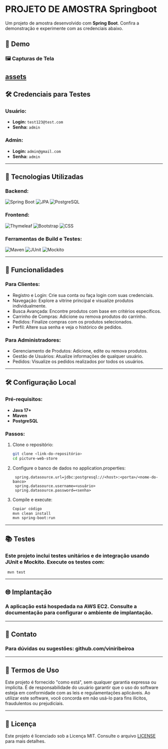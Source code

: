 # PROJETO DE AMOSTRA  Springboot

Um projeto de amostra desenvolvido com **Spring Boot**. Confira a demonstração e experimente com as credenciais abaixo.

## 🎥 Demo
### 🖼️ Capturas de Tela
[assets](./assets)
---

## 🛠 Credenciais para Testes

### Usuário:
- **Login:** `test123@test.com`  
- **Senha:** `admin`  

### Admin:
- **Login:** `admin@gmail.com`  
- **Senha:** `admin`

---

## 🚀 Tecnologias Utilizadas
### Backend:
![Spring Boot](https://img.shields.io/badge/Spring%20Boot-6DB33F?style=for-the-badge&logo=springboot&logoColor=white)
![JPA](https://img.shields.io/badge/JPA-%23F29111.svg?style=for-the-badge&logo=hibernate&logoColor=white)
![PostgreSQL](https://img.shields.io/badge/PostgreSQL-316192?style=for-the-badge&logo=postgresql&logoColor=white)

### Frontend:
![Thymeleaf](https://img.shields.io/badge/Thymeleaf-005F0F?style=for-the-badge&logo=thymeleaf&logoColor=white)
![Bootstrap](https://img.shields.io/badge/Bootstrap-7952B3?style=for-the-badge&logo=bootstrap&logoColor=white)
![CSS](https://img.shields.io/badge/CSS-1572B6?style=for-the-badge&logo=css3&logoColor=white)

### Ferramentas de Build e Testes:
![Maven](https://img.shields.io/badge/Maven-C71A36?style=for-the-badge&logo=apachemaven&logoColor=white)
![JUnit](https://img.shields.io/badge/JUnit-25A162?style=for-the-badge&logo=junit5&logoColor=white)
![Mockito](https://img.shields.io/badge/Mockito-FFCA28?style=for-the-badge&logo=mockito&logoColor=black)


---

## 📝 Funcionalidades

### Para Clientes:
- Registro e Login: Crie sua conta ou faça login com suas credenciais.
- Navegação: Explore a vitrine principal e visualize produtos individualmente.
- Busca Avançada: Encontre produtos com base em critérios específicos.
- Carrinho de Compras: Adicione ou remova produtos do carrinho.
- Pedidos: Finalize compras com os produtos selecionados.
- Perfil: Altere sua senha e veja o histórico de pedidos.

### Para Administradores:
- Gerenciamento de Produtos: Adicione, edite ou remova produtos.
- Gestão de Usuários: Atualize informações de qualquer usuário.
- Pedidos: Visualize os pedidos realizados por todos os usuários.

---

## 🛠️ Configuração Local

### Pré-requisitos:
- **Java 17+**  
- **Maven**  
- **PostgreSQL**   

### Passos:
1. Clone o repositório:
   ```bash
   git clone <link-do-repositório>
   cd picture-web-store
2. Configure o banco de dados no application.properties:
   ```properties
    spring.datasource.url=jdbc:postgresql://<host>:<porta>/<nome-do-banco>
    spring.datasource.username=<usuário>
    spring.datasource.password=<senha>

3. Compile e execute:
    ```bash
    Copiar código
    mvn clean install
    mvn spring-boot:run
---

## 📚 Testes

### Este projeto inclui testes unitários e de integração usando JUnit e Mockito. Execute os testes com:
     mvn test
---

## 🌐 Implantação

### A aplicação está hospedada na AWS EC2. Consulte a documentação para configurar o ambiente de implantação.

---

## 📩 Contato

### Para dúvidas ou sugestões: github.com/viniribeiroa

---

## 📜 Termos de Uso

Este projeto é fornecido "como está", sem qualquer garantia expressa ou implícita. É de responsabilidade do usuário garantir que o uso do software esteja em conformidade com as leis e regulamentações aplicáveis.
Ao utilizar este software, você concorda em não usá-lo para fins ilícitos, fraudulentos ou prejudiciais.

---

## 📄 Licença
Este projeto é licenciado sob a Licença MIT.
Consulte o arquivo [LICENSE](./LICENSE) para mais detalhes.
